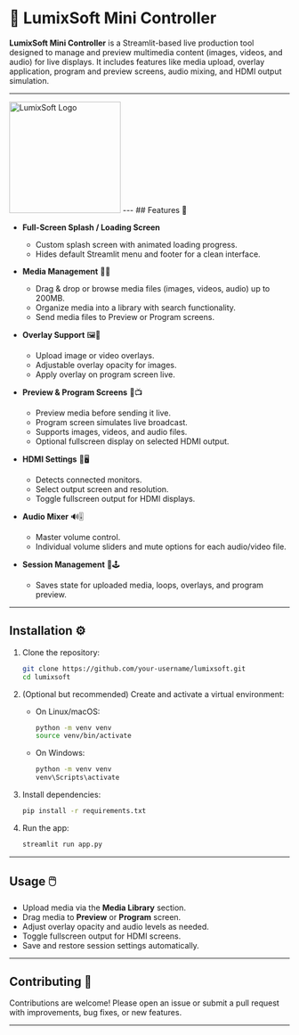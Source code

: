 # 🎥 LumixSoft Mini Controller

**LumixSoft Mini Controller** is a Streamlit-based live production tool designed to manage and preview multimedia content (images, videos, and audio) for live displays. It includes features like media upload, overlay application, program and preview screens, audio mixing, and HDMI output simulation.

---
<img src="https://image2url.com/images/1756717695689-48bc2a02-31cb-430f-8314-a59fafa4e347.png" alt="LumixSoft Logo" width="200"/>
---
## Features 🌟

- **Full-Screen Splash / Loading Screen**  
  - Custom splash screen with animated loading progress.  
  - Hides default Streamlit menu and footer for a clean interface.

- **Media Management** 📂🎶  
  - Drag & drop or browse media files (images, videos, audio) up to 200MB.  
  - Organize media into a library with search functionality.  
  - Send media files to Preview or Program screens.

- **Overlay Support** 🖼️🎥  
  - Upload image or video overlays.  
  - Adjustable overlay opacity for images.  
  - Apply overlay on program screen live.

- **Preview & Program Screens** 👀📺  
  - Preview media before sending it live.  
  - Program screen simulates live broadcast.  
  - Supports images, videos, and audio files.  
  - Optional fullscreen display on selected HDMI output.

- **HDMI Settings** 🔌🖥️  
  - Detects connected monitors.  
  - Select output screen and resolution.  
  - Toggle fullscreen output for HDMI displays.

- **Audio Mixer** 🔊🎚️  
  - Master volume control.  
  - Individual volume sliders and mute options for each audio/video file.

- **Session Management** 💾🕹️  
  - Saves state for uploaded media, loops, overlays, and program preview.

---

## Installation ⚙️

1. Clone the repository:

    ```bash
    git clone https://github.com/your-username/lumixsoft.git
    cd lumixsoft
    ```

2. (Optional but recommended) Create and activate a virtual environment:

    - On Linux/macOS:

      ```bash
      python -m venv venv
      source venv/bin/activate
      ```

    - On Windows:

      ```bash
      python -m venv venv
      venv\Scripts\activate
      ```

3. Install dependencies:

    ```bash
    pip install -r requirements.txt
    ```

4. Run the app:

    ```bash
    streamlit run app.py
    ```

---

## Usage 🖱️

- Upload media via the **Media Library** section.  
- Drag media to **Preview** or **Program** screen.  
- Adjust overlay opacity and audio levels as needed.  
- Toggle fullscreen output for HDMI screens.  
- Save and restore session settings automatically.

---

## Contributing 🤝

Contributions are welcome! Please open an issue or submit a pull request with improvements, bug fixes, or new features.

---
